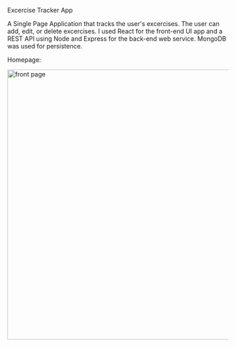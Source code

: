 Excercise Tracker App

A Single Page Application that tracks the user's excercises.  The user can add, edit, or delete excercises.  I used React for the front-end UI app and a REST API using Node and Express for the back-end web service.  MongoDB was used for persistence.

Homepage:


<img width="615" alt="front page" src="https://user-images.githubusercontent.com/53350691/157161053-e22f99f0-a83b-4a18-82ed-c7e8202cb190.PNG">


